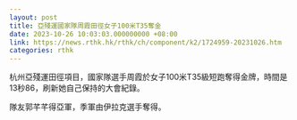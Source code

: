 ```yaml
---
layout: post
title: 亞殘運國家隊周霞田徑女子100米T35奪金
date: 2023-10-26 10:03:03.000000000 +08:00
link: https://news.rthk.hk/rthk/ch/component/k2/1724959-20231026.htm
categories: rthk
---
```


杭州亞殘運田徑項目，國家隊選手周霞於女子100米T35級短跑奪得金牌，時間是13秒86，刷新她自己保持的大會紀錄。

隊友郭芊芊得亞軍，季軍由伊拉克選手奪得。
